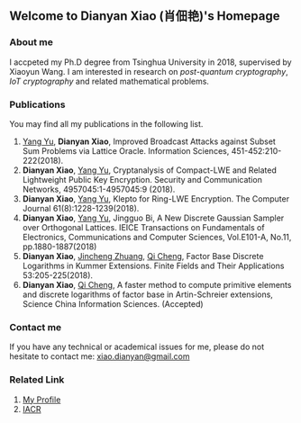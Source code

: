 ## Welcome to Dianyan Xiao (肖佃艳)'s Homepage

### About me

I accpeted my Ph.D degree from Tsinghua University in 2018, supervised by Xiaoyun Wang. I am interested in research on _post-quantum cryptography_, _IoT cryptography_ and related mathematical problems.

### Publications

You may find all my publications in the following list.

1. [Yang Yu](https://yuyang-crypto.github.io/), **Dianyan Xiao**, Improved Broadcast Attacks against Subset Sum Problems via Lattice Oracle. Information Sciences, 451-452:210-222(2018).
2. **Dianyan Xiao**, [Yang Yu](https://yuyang-crypto.github.io/), Cryptanalysis of Compact-LWE and Related Lightweight Public Key Encryption. Security and Communication Networks, 4957045:1-4957045:9 (2018).
3. **Dianyan Xiao**, [Yang Yu](https://yuyang-crypto.github.io/), Klepto for Ring-LWE Encryption. The Computer Journal 61(8):1228-1239(2018).
4. **Dianyan Xiao**, [Yang Yu](https://yuyang-crypto.github.io/), Jingguo Bi, A New Discrete Gaussian Sampler over Orthogonal Lattices. IEICE Transactions on Fundamentals of Electronics, Communications and Computer Sciences, Vol.E101-A, No.11, pp.1880-1887(2018)
5. **Dianyan Xiao**, [Jincheng Zhuang](https://scholar.google.com.hk/citations?user=hIA_S0wAAAAJ&hl=zh-CN), [Qi Cheng](http://www.cs.ou.edu/~qcheng/), Factor Base Discrete Logarithms in Kummer Extensions. Finite Fields and Their Applications 53:205-225(2018).
6. **Dianyan Xiao**, [Qi Cheng](http://www.cs.ou.edu/~qcheng/), A faster method to compute primitive elements and discrete logarithms of factor base in Artin-Schreier extensions, Science China Information Sciences. (Accepted)

### Contact me

If you have any technical or academical issues for me, please do not hesitate to contact me: xiao.dianyan@gmail.com

### Related Link

1. [My Profile](https://scholar.google.com.hk/citations?user=AXSNymMAAAAJ&hl=zh-CN)
2. [IACR](https://www.iacr.org/)
